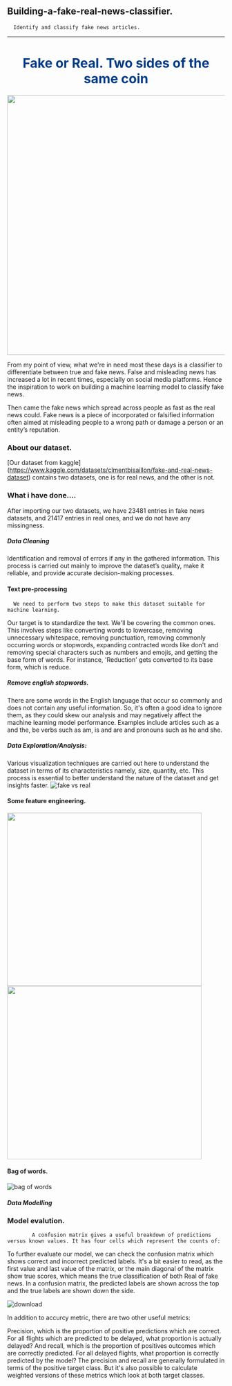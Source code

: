 ## Building-a-fake-real-news-classifier.
      Identify and classify fake news articles.
---
<h1 style="text-align: center;font-size: 30px; color: #013b86;">Fake or Real. Two sides of the same coin</h1>
<center><img style="width: 600px;" src="https://images.ctfassets.net/yqezig6gzu6c/5ur280lovm0DKoHmlEGe1P/9779c9555ebed3dbd7e3445d0a666843/https___cdn2.hubspot.net_hubfs_656775_Fact_20Fake_201200_20x_20627px_2x-100_20copy.jpg?w=900&q=100"></center>


From my point of view, what we're in need most these days is a classifier to differentiate between true and fake news. False and misleading news has increased a lot in recent times, especially on social media platforms. Hence the inspiration to work on building a machine learning model to classify fake news.

Then came the fake news which spread across people as fast as the real news could. Fake news is a piece of incorporated or falsified information often aimed at misleading people to a wrong path or damage a person or an entity’s reputation.

### About our dataset.
[Our dataset from kaggle] (https://www.kaggle.com/datasets/clmentbisaillon/fake-and-real-news-dataset) contains two datasets, one is for real news, and the other is not.
### What i have done....
After importing our two datasets, we have 23481 entries in fake news datasets, and 21417 entries in real ones, and we do not have any missingness.
##### Data Cleaning
Identification and removal of errors if any in the gathered information. This process is carried out mainly to improve the dataset’s quality, make it reliable, and provide accurate decision-making processes.
#### Text pre-processing
      We need to perform two steps to make this dataset suitable for machine learning.
Our target is to standardize the text. We'll be covering the common ones. This involves steps like converting words to lowercase, removing unnecessary whitespace, removing punctuation, removing commonly occurring words or stopwords, expanding contracted words like don't and removing special characters such as numbers and emojis, and getting the base form of words. For instance, 'Reduction' gets converted to its base form, which is reduce.
##### Remove english stopwords.
There are some words in the English language that occur so commonly and does not contain any useful information. So, it's often a good idea to ignore them, as they could skew our analysis and may negatively affect the machine learning model performance. Examples include articles such as a and the, be verbs such as am, is and are and pronouns such as he and she.
##### Data Exploration/Analysis:
Various visualization techniques are carried out here to understand the dataset in terms of its characteristics namely, size, quantity, etc. This process is essential to better understand the nature of the dataset and get insights faster.
![fake vs real](https://user-images.githubusercontent.com/84151016/180622770-8ab4e67e-b158-4652-9ca1-0241359d9b98.png)

#### Some feature engineering.
<p>
<img src= "https://user-images.githubusercontent.com/84151016/180622788-956cad21-4969-4f35-aa01-b3cbadc2d627.png", width=450, height=400>
<img src= "https://user-images.githubusercontent.com/84151016/180622808-5c7cbf9d-9579-4fb1-baed-c3df062f0254.png", width=450, height=400>
</p>

#### Bag of words.

![bag of words](https://user-images.githubusercontent.com/84151016/180622802-bd250e2c-c9d0-40b6-8df1-9306824ff5e1.png)


##### Data Modelling

### Model evalution.
            A confusion matrix gives a useful breakdown of predictions versus known values. It has four cells which represent the counts of:

To further evaluate our model, we can check the confusion matrix which shows correct and incorrect predicted labels. It's a bit easier to read, as the first value and last value of the matrix, or the main diagonal of the matrix show true scores, which means the true classification of both Real of fake news. In a confusion matrix, the predicted labels are shown across the top and the true labels are shown down the side.

![download](https://user-images.githubusercontent.com/84151016/158228346-91af4ee0-0b68-41be-975c-39db678085cf.jpg)

In addition to accurcy metric, there are two other useful metrics:

Precision, which is the proportion of positive predictions which are correct. For all flights which are predicted to be delayed, what proportion is actually delayed?
And recall, which is the proportion of positives outcomes which are correctly predicted. For all delayed flights, what proportion is correctly predicted by the model?
The precision and recall are generally formulated in terms of the positive target class. But it's also possible to calculate weighted versions of these metrics which look at both target classes.

